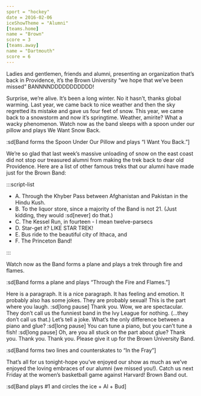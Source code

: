 ```yaml
---
sport = "hockey"
date = 2016-02-06
iceShowTheme = "Alumni"
[teams.home]
name = "Brown"
score = 3
[teams.away]
name = "Dartmouth"
score = 6
---
```


Ladies and gentlemen, friends and alumni, presenting an organization that’s back in Providence, it’s the Brown University “we hope that we’ve been missed” BANNNNDDDDDDDDDDD!

Surprise, we’re alive. It’s been a long winter. No it hasn’t, thanks global warming. Last year, we came back to nice weather and then the sky regretted its mistake and gave us four feet of snow. This year, we came back to a snowstorm and now it’s springtime. Weather, amirite? What a wacky phenomenon. Watch now as the band sleeps with a spoon under our pillow and plays We Want Snow Back.

:sd[Band forms the Spoon Under Our Pillow and plays “I Want You Back.”]

We’re so glad that last week’s massive unloading of snow on the east coast did not stop our treasured alumni from making the trek back to dear old Providence. Here are a list of other famous treks that our alumni have made just for the Brown Band:

:::script-list

- A. Through the Khyber Pass between Afghanistan and Pakistan in the Hindu Kush.
- B. To the liquor store, since a majority of the Band is not 21. (Just kidding, they would :sd[never] do that.)
- C. The Kessel Run, in fourteen - I mean twelve-parsecs
- D. Star-get it? LIKE STAR TREK!
- E. Bus ride to the beautiful city of Ithaca, and
- F. The Princeton Band!

:::

Watch now as the Band forms a plane and plays a trek through fire and flames.

:sd[Band forms a plane and plays “Through the Fire and Flames.”]

Here is a paragraph. It is a nice paragraph. It has feeling and emotion. It probably also has some jokes. They are probably sexual! This is the part where you laugh. :sd[long pause] Thank you. Wow, we are spectacular. They don’t call us the funniest band in the Ivy League for nothing. (...they don’t call us that.) Let’s tell a joke. What’s the only difference between a piano and glue? :sd[long pause] You can tune a piano, but you can’t tune a fish! :sd[long pause] Oh, are you all stuck on the part about glue? Thank you. Thank you. Thank you. Please give it up for the Brown University Band.

:sd[Band forms two lines and counterskates to “In the Fray”]

That’s all for us tonight-hope you’ve enjoyed our show as much as we’ve enjoyed the loving embraces of our alumni (we missed you!). Catch us next Friday at the women’s basketball game against Harvard! Brown Band out.

:sd[Band plays #1 and circles the ice + Al + Bud]
